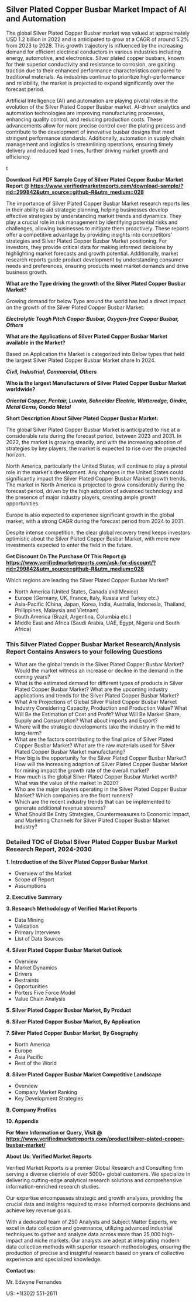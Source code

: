 <h2>Silver Plated Copper Busbar Market Impact of AI and Automation</h2><p>The global Silver Plated Copper Busbar market was valued at approximately USD 1.2 billion in 2022 and is anticipated to grow at a CAGR of around 5.2% from 2023 to 2028. This growth trajectory is influenced by the increasing demand for efficient electrical conductors in various industries including energy, automotive, and electronics. Silver plated copper busbars, known for their superior conductivity and resistance to corrosion, are gaining traction due to their enhanced performance characteristics compared to traditional materials. As industries continue to prioritize high-performance and reliability, the market is projected to expand significantly over the forecast period.</p><p>Artificial Intelligence (AI) and automation are playing pivotal roles in the evolution of the Silver Plated Copper Busbar market. AI-driven analytics and automation technologies are improving manufacturing processes, enhancing quality control, and reducing production costs. These advancements allow for more precise control over the plating process and contribute to the development of innovative busbar designs that meet stringent performance standards. Additionally, automation in supply chain management and logistics is streamlining operations, ensuring timely delivery and reduced lead times, further driving market growth and efficiency.</p>t</p><p id="" class=""><strong>Download Full PDF Sample Copy of Silver Plated Copper Busbar Market Report @ <a href="https://www.verifiedmarketreports.com/download-sample/?rid=299842&utm_source=github-R&utm_medium=028" target="_blank">https://www.verifiedmarketreports.com/download-sample/?rid=299842&utm_source=github-R&utm_medium=028</a></strong></p><p>The importance of&nbsp;Silver Plated Copper Busbar Market research reports lies in their ability to aid strategic planning, helping businesses develop effective strategies by understanding market trends and dynamics. They play a crucial role in risk management by identifying potential risks and challenges, allowing businesses to mitigate them proactively. These reports offer a competitive advantage by providing insights into competitors' strategies and Silver Plated Copper Busbar Market positioning. For investors, they provide critical data for making informed decisions by highlighting market forecasts and growth potential. Additionally, market research reports guide product development by understanding consumer needs and preferences, ensuring products meet market demands and drive business growth.</p><p><strong>What are the&nbsp;Type driving the growth of the Silver Plated Copper Busbar Market?</strong></p><p id="" class="">Growing demand for below Type around the world has had a direct impact on the growth of the Silver Plated Copper Busbar Market:</p><em><strong>Electrolytic Tough Pitch Copper Busbar, Oxygen-free Copper Busbar, Others</strong></em></p><strong>What are the&nbsp;Applications&nbsp;of Silver Plated Copper Busbar Market available in the Market?</strong></p><p id="" class="">Based on Application the Market is categorized into Below types that held the largest Silver Plated Copper Busbar Market share In 2024.</p><em><strong>Civil, Industrial, Commercial, Others</strong></em></p><strong>Who is the largest Manufacturers of Silver Plated Copper Busbar Market worldwide?</strong></p><p><em><strong>Oriental Copper, Pentair, Luvata, Schneider Electric, Watteredge, Gindre, Metal Gems, Gonda Metal</strong></em></p><p id="" class=""><strong>Short Description About Silver Plated Copper Busbar Market:</strong></p><p>The global Silver Plated Copper Busbar Market is anticipated to rise at a considerable rate during the forecast period, between 2023 and 2031. In 2022, the market is growing steadily, and with the increasing adoption of strategies by key players, the market is expected to rise over the projected horizon.</p><p>North America, particularly the United States, will continue to play a pivotal role in the market's development. Any changes in the United States could significantly impact the Silver Plated Copper Busbar Market growth trends. The market in North America is projected to grow considerably during the forecast period, driven by the high adoption of advanced technology and the presence of major industry players, creating ample growth opportunities.</p><p>Europe is also expected to experience significant growth in the global market, with a strong CAGR during the forecast period from 2024 to 2031.</p><p>Despite intense competition, the clear global recovery trend keeps investors optimistic about the Silver Plated Copper Busbar Market, with more new investments expected to enter the field in the future.</p><p id="" class=""><strong>Get Discount On The Purchase Of This Report @ <a href="https://www.verifiedmarketreports.com/ask-for-discount/?rid=299842&utm_source=github-R&utm_medium=028" target="_blank">https://www.verifiedmarketreports.com/ask-for-discount/?rid=299842&utm_source=github-R&utm_medium=028</a></strong></p>Which regions are leading the Silver Plated Copper Busbar Market?</p><ul><li>North America (United States, Canada and Mexico)</li><li>Europe (Germany, UK, France, Italy, Russia and Turkey etc.)</li><li>Asia-Pacific (China, Japan, Korea, India, Australia, Indonesia, Thailand, Philippines, Malaysia and Vietnam)</li><li>South America (Brazil, Argentina, Columbia etc.)</li><li>Middle East and Africa (Saudi Arabia, UAE, Egypt, Nigeria and South Africa)</li></ul><h3 id="" class="">This Silver Plated Copper Busbar Market Research/Analysis Report Contains Answers to your following Questions</h3><ul><li>What are the global trends in the Silver Plated Copper Busbar Market? Would the market witness an increase or decline in the demand in the coming years?</li><li>What is the estimated demand for different types of products in Silver Plated Copper Busbar Market? What are the upcoming industry applications and trends for the Silver Plated Copper Busbar Market?</li><li>What Are Projections of Global Silver Plated Copper Busbar Market Industry Considering Capacity, Production and Production Value? What Will Be the Estimation of Cost and Profit? What Will Be Market Share, Supply and Consumption? What about imports and Export?</li><li>Where will the strategic developments take the industry in the mid to long-term?</li><li>What are the factors contributing to the final price of Silver Plated Copper Busbar Market? What are the raw materials used for Silver Plated Copper Busbar Market manufacturing?</li><li>How big is the opportunity for the Silver Plated Copper Busbar Market? How will the increasing adoption of Silver Plated Copper Busbar Market for mining impact the growth rate of the overall market?</li><li>How much is the global Silver Plated Copper Busbar Market worth? What was the value of the market In 2020?</li><li>Who are the major players operating in the Silver Plated Copper Busbar Market? Which companies are the front runners?</li><li>Which are the recent industry trends that can be implemented to generate additional revenue streams?</li><li>What Should Be Entry Strategies, Countermeasures to Economic Impact, and Marketing Channels for Silver Plated Copper Busbar Market Industry?</li></ul><h3 id="" class="">Detailed TOC of Global Silver Plated Copper Busbar Market Research Report, 2024-2030</h3><p id="" class=""><strong>1. Introduction of the Silver Plated Copper Busbar Market</strong></p><ul><li>Overview of the Market</li><li>Scope of Report</li><li>Assumptions</li></ul><p id="" class=""><strong>2. Executive Summary</strong></p><p id="" class=""><strong>3. Research Methodology of Verified Market Reports</strong></p><ul><li>Data Mining</li><li>Validation</li><li>Primary Interviews</li><li>List of Data Sources</li></ul><p id="" class=""><strong>4. Silver Plated Copper Busbar Market Outlook</strong></p><ul><li>Overview</li><li>Market Dynamics</li><li>Drivers</li><li>Restraints</li><li>Opportunities</li><li>Porters Five Force Model</li><li>Value Chain Analysis</li></ul><p id="" class=""><strong>5. Silver Plated Copper Busbar Market, By Product</strong></p><p id="" class=""><strong>6. Silver Plated Copper Busbar Market, By Application</strong></p><p id="" class=""><strong>7. Silver Plated Copper Busbar Market, By Geography</strong></p><ul><li>North America</li><li>Europe</li><li>Asia Pacific</li><li>Rest of the World</li></ul><p id="" class=""><strong>8. Silver Plated Copper Busbar Market Competitive Landscape</strong></p><ul><li>Overview</li><li>Company Market Ranking</li><li>Key Development Strategies</li></ul><p id="" class=""><strong>9. Company Profiles</strong></p><p id="" class=""><strong>10. Appendix</strong></p><p id="" class=""><strong>For More Information or Query, Visit @ <a href="https://www.verifiedmarketreports.com/product/silver-plated-copper-busbar-market/" target="_blank">https://www.verifiedmarketreports.com/product/silver-plated-copper-busbar-market/</a></strong></p><p id="" class=""><strong>About Us: Verified Market Reports</strong></p><p id="" class="">Verified Market Reports is a premier Global Research and Consulting firm serving a diverse clientele of over 5000+ global customers. We specialize in delivering cutting-edge analytical research solutions and comprehensive information-enriched research studies.</p><p id="" class="">Our expertise encompasses strategic and growth analyses, providing the crucial data and insights required to make informed corporate decisions and achieve key revenue goals.</p><p id="" class="">With a dedicated team of 250 Analysts and Subject Matter Experts, we excel in data collection and governance, utilizing advanced industrial techniques to gather and analyze data across more than 25,000 high-impact and niche markets. Our analysts are adept at integrating modern data collection methods with superior research methodologies, ensuring the production of precise and insightful research based on years of collective experience and specialized knowledge.</p><p id="" class=""><strong>Contact us:</strong></p><p id="" class="">Mr. Edwyne Fernandes</p><p id="" class="">US: +1(302) 551-2611</p>